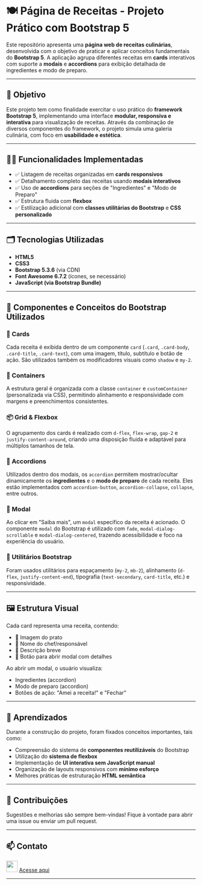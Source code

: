# 🍽️ Página de Receitas - Projeto Prático com Bootstrap 5

Este repositório apresenta uma **página web de receitas culinárias**, desenvolvida com o objetivo de praticar e aplicar conceitos fundamentais do **Bootstrap 5**. A aplicação agrupa diferentes receitas em **cards** interativos com suporte a **modais** e **accordions** para exibição detalhada de ingredientes e modo de preparo.

---

## 📌 Objetivo

Este projeto tem como finalidade exercitar o uso prático do **framework Bootstrap 5**, implementando uma interface **modular, responsiva e interativa** para visualização de receitas. Através da combinação de diversos componentes do framework, o projeto simula uma galeria culinária, com foco em **usabilidade e estética**.

---

## 🧑‍🍳 Funcionalidades Implementadas

- ✅ Listagem de receitas organizadas em **cards responsivos**
- ✅ Detalhamento completo das receitas usando **modais interativos**
- ✅ Uso de **accordions** para seções de "Ingredientes" e "Modo de Preparo"
- ✅ Estrutura fluida com **flexbox**
- ✅ Estilização adicional com **classes utilitárias do Bootstrap** e **CSS personalizado**

---

## 🗂️ Tecnologias Utilizadas

- **HTML5**
- **CSS3**
- **Bootstrap 5.3.6** (via CDN)
- **Font Awesome 6.7.2** (ícones, se necessário)
- **JavaScript (via Bootstrap Bundle)**

---

## 📐 Componentes e Conceitos do Bootstrap Utilizados

### 🎴 Cards
Cada receita é exibida dentro de um componente `card` (`.card`, `.card-body`, `.card-title`, `.card-text`), com uma imagem, título, subtítulo e botão de ação. São utilizados também os modificadores visuais como `shadow` e `my-2`.

### 🧱 Containers
A estrutura geral é organizada com a classe `container` e `customContainer` (personalizada via CSS), permitindo alinhamento e responsividade com margens e preenchimentos consistentes.

### 📦 Grid & Flexbox
O agrupamento dos cards é realizado com `d-flex`, `flex-wrap`, `gap-2` e `justify-content-around`, criando uma disposição fluida e adaptável para múltiplos tamanhos de tela.

### 🧩 Accordions
Utilizados dentro dos modais, os `accordion` permitem mostrar/ocultar dinamicamente os **ingredientes** e o **modo de preparo** de cada receita. Eles estão implementados com `accordion-button`, `accordion-collapse`, `collapse`, entre outros.

### 💬 Modal
Ao clicar em "Saiba mais", um `modal` específico da receita é acionado. O componente `modal` do Bootstrap é utilizado com `fade`, `modal-dialog-scrollable` e `modal-dialog-centered`, trazendo acessibilidade e foco na experiência do usuário.

### 🎨 Utilitários Bootstrap
Foram usados utilitários para espaçamento (`my-2`, `mb-2`), alinhamento (`d-flex`, `justify-content-end`), tipografia (`text-secondary`, `card-title`, etc.) e responsividade.

---

## 🖼️ Estrutura Visual

Cada card representa uma receita, contendo:

- 📸 Imagem do prato
- 🧑 Nome do chef/responsável
- 📝 Descrição breve
- 🔘 Botão para abrir modal com detalhes

Ao abrir um modal, o usuário visualiza:

- Ingredientes (accordion)
- Modo de preparo (accordion)
- Botões de ação: "Amei a receita!" e "Fechar"

---

## 🧠 Aprendizados

Durante a construção do projeto, foram fixados conceitos importantes, tais como:

- Compreensão do sistema de **componentes reutilizáveis** do Bootstrap  
- Utilização do **sistema de flexbox**  
- Implementação de **UI interativa sem JavaScript manual**  
- Organização de layouts responsivos com **mínimo esforço**  
- Melhores práticas de estruturação **HTML semântica**

---

## 🤝 Contribuições

Sugestões e melhorias são sempre bem-vindas! Fique à vontade para abrir uma issue ou enviar um pull request.

---

## 📫 Contato
<img width="30px" src="https://cdn.jsdelivr.net/gh/devicons/devicon@latest/icons/linkedin/linkedin-original.svg" /> [Acesse aqui](https://linkedin.com/in/danilodoes)
    
---
